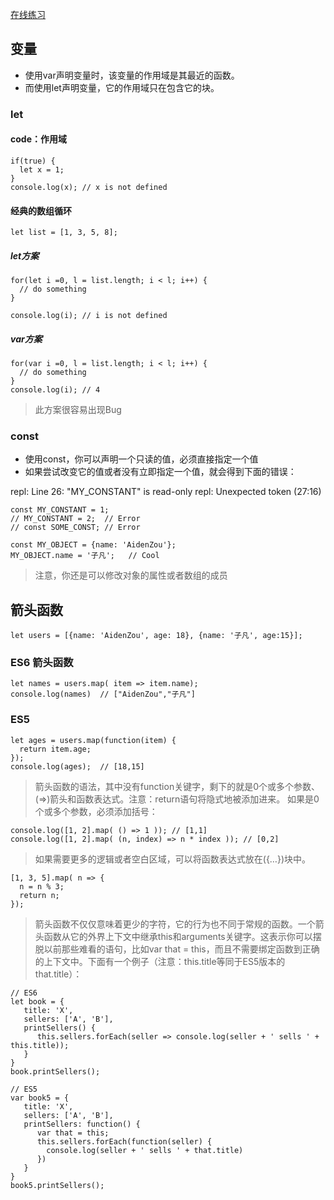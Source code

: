 [在线练习](https://babeljs.io/repl/)

## 变量

- 使用var声明变量时，该变量的作用域是其最近的函数。
- 而使用let声明变量，它的作用域只在包含它的块。

### let

#### code：作用域

```
if(true) {
  let x = 1;
}
console.log(x); // x is not defined
```

#### 经典的数组循环

```
let list = [1, 3, 5, 8];
```

##### let方案
```
for(let i =0, l = list.length; i < l; i++) {
  // do something
}

console.log(i); // i is not defined
```

##### var方案
```
for(var i =0, l = list.length; i < l; i++) {
  // do something
}
console.log(i); // 4
```

> 此方案很容易出现Bug


### const

- 使用const，你可以声明一个只读的值，必须直接指定一个值
- 如果尝试改变它的值或者没有立即指定一个值，就会得到下面的错误：

repl: Line 26: "MY_CONSTANT" is read-only
repl: Unexpected token (27:16)

```
const MY_CONSTANT = 1;
// MY_CONSTANT = 2;  // Error
// const SOME_CONST; // Error
```

```
const MY_OBJECT = {name: 'AidenZou'};
MY_OBJECT.name = '子凡';   // Cool
```

> 注意，你还是可以修改对象的属性或者数组的成员


## 箭头函数

```
let users = [{name: 'AidenZou', age: 18}, {name: '子凡', age:15}];
```

### ES6 箭头函数

```
let names = users.map( item => item.name);
console.log(names)  // ["AidenZou","子凡"]
```

### ES5
```
let ages = users.map(function(item) {
  return item.age;
});
console.log(ages);  // [18,15]
```

> 箭头函数的语法，其中没有function关键字，剩下的就是0个或多个参数、(=>)箭头和函数表达式。注意：return语句将隐式地被添加进来。
> 如果是0个或多个参数，必须添加括号：

```
console.log([1, 2].map( () => 1 )); // [1,1]
console.log([1, 2].map( (n, index) => n * index )); // [0,2]
```

> 如果需要更多的逻辑或者空白区域，可以将函数表达式放在({…})块中。

```
[1, 3, 5].map( n => {
  n = n % 3;
  return n;
});
```

> 箭头函数不仅仅意味着更少的字符，它的行为也不同于常规的函数。一个箭头函数从它的外界上下文中继承this和arguments关键字。这表示你可以摆脱以前那些难看的语句，比如var that = this，而且不需要绑定函数到正确的上下文中。下面有一个例子（注意：this.title等同于ES5版本的that.title）：

```
// ES6
let book = {
   title: 'X',
   sellers: ['A', 'B'],
   printSellers() {
      this.sellers.forEach(seller => console.log(seller + ' sells ' + this.title));
   }
}
book.printSellers();

// ES5
var book5 = {
   title: 'X',
   sellers: ['A', 'B'],
   printSellers: function() {
      var that = this;
      this.sellers.forEach(function(seller) {
        console.log(seller + ' sells ' + that.title)
      })
   }
}
book5.printSellers();
```

